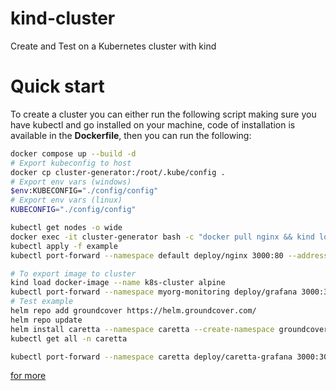 # kind-cluster
Create and Test on a Kubernetes cluster with kind
# Quick start
To create a cluster you can either run the following script making sure you have kubectl and go installed on your machine, code of installation is available in the **Dockerfile**, then you can run the following:
```sh
docker compose up --build -d
# Export kubeconfig to host
docker cp cluster-generator:/root/.kube/config .
# Export env vars (windows)
$env:KUBECONFIG="./config/config"
# Export env vars (linux)
KUBECONFIG="./config/config"

kubectl get nodes -o wide
docker exec -it cluster-generator bash -c "docker pull nginx && kind load docker-image --name k8s-cluster nginx" 
kubectl apply -f example
kubectl port-forward --namespace default deploy/nginx 3000:80 --address 0.0.0.0

# To export image to cluster
kind load docker-image --name k8s-cluster alpine
kubectl port-forward --namespace myorg-monitoring deploy/grafana 3000:3000 --address 0.0.0.0
# Test example
helm repo add groundcover https://helm.groundcover.com/
helm repo update
helm install caretta --namespace caretta --create-namespace groundcover/caretta
kubectl get all -n caretta

kubectl port-forward --namespace caretta deploy/caretta-grafana 3000:3000 --address 0.0.0.0
```


[for more ](https://pkg.go.dev/sigs.k8s.io/kind/pkg/apis/config/v1alpha4)